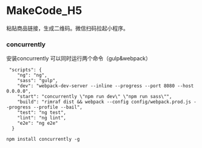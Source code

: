 # MakeCode_H5

粘贴商品链接，生成二维码。微信扫码拉起小程序。

### concurrently

安装concurrently  可以同时运行两个命令（gulp&webpack）
```
 "scripts": {
    "ng": "ng",
    "sass": "gulp",
    "dev": "webpack-dev-server --inline --progress --port 8080 --host 0.0.0.0",
    "start": "concurrently \"npm run dev\" \"npm run sass\"",
    "build": "rimraf dist && webpack --config config/webpack.prod.js --progress --profile --bail",
    "test": "ng test",
    "lint": "ng lint",
    "e2e": "ng e2e"
  }
```

```
npm install concurrently -g
```